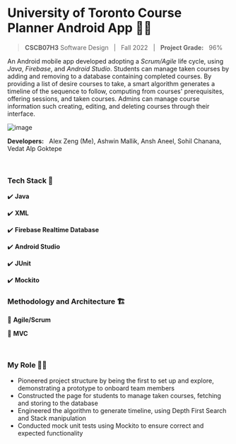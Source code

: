 # University of Toronto Course Planner Android App 📲🤳

> **CSCB07H3** Software Design &nbsp; | &nbsp; Fall 2022 &nbsp; | &nbsp; **Project Grade:** &nbsp; 96% 

An Android mobile app developed adopting a _Scrum/Agile_ life cycle, using _Java_, _Firebase_, and _Android Studio_. Students can manage taken courses by adding and removing to a database containing completed courses. By providing a list of desire courses to take, a smart algorithm generates a timeline of the sequence to follow, computing from courses' prerequisites, offering sessions, and taken courses. Admins can manage course information such creating, editing, and deleting courses through their interface. 

![image](https://github.com/Alex-Zeng-UofT/UofT-Course-Planner-Android-App/assets/114100209/74fd9634-0af9-4bf2-9f67-00d8479d2379)

**Developers:** &nbsp; Alex Zeng (Me), Ashwin Mallik, Ansh Aneel, Sohil Chanana, Vedat Alp Goktepe

&nbsp;

### Tech Stack 🔧

✔️ **Java**

✔️ **XML**

✔️ **Firebase Realtime Database**

✔️ **Android Studio**

✔️ **JUnit**

✔️ **Mockito**

### Methodology and Architecture 🏗️

💪 **Agile/Scrum**

💪 **MVC**

&nbsp;

### My Role 👨‍💻

- Pioneered project structure by being the first to set up and explore, demonstrating a prototype to onboard team members
- Constructed the page for students to manage taken courses, fetching and storing to the database
- Engineered the algorithm to generate timeline, using Depth First Search and Stack manipulation
- Conducted mock unit tests using Mockito to ensure correct and expected functionality
